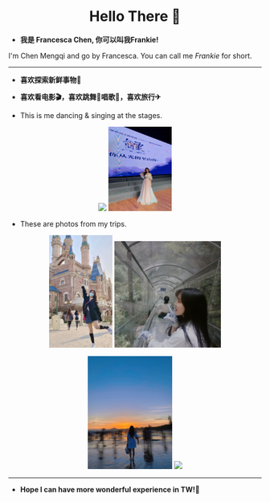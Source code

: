 <div align="center">

# <b>Hello There 👋

<div align="left">

- 我是 Francesca Chen, 你可以叫我Frankie!</b>

I'm Chen Mengqi and go by Francesca. 
You can call me <em>Frankie</em> for short.
</div>

******

<div align="left">

- <b>喜欢探索新鲜事物🤩
- 喜欢看电影🎬，喜欢跳舞💃唱歌🎵，喜欢旅行✈</b>

- This is me dancing & singing at the stages.
</div>
<img src=https://raw.githubusercontent.com/AdrianaCMQ/.github/main/profile/assets/%E5%BE%AE%E4%BF%A1%E5%9B%BE%E7%89%87_202203261223216.jpg width=60%> <img src=https://raw.githubusercontent.com/AdrianaCMQ/.github/main/profile/assets/%E5%BE%AE%E4%BF%A1%E5%9B%BE%E7%89%87_20220326122320.jpg width=25%>

<div align="left">

- These are photos from my trips.

</div>
<img src=https://raw.githubusercontent.com/AdrianaCMQ/.github/main/profile/assets/%E5%BE%AE%E4%BF%A1%E5%9B%BE%E7%89%87_202203261223211.jpg width=25%> <img src=https://raw.githubusercontent.com/AdrianaCMQ/.github/main/profile/assets/%E5%BE%AE%E4%BF%A1%E5%9B%BE%E7%89%87_202203261333471.jpg width=42%> 

<img src=https://raw.githubusercontent.com/AdrianaCMQ/.github/main/profile/assets/%E5%BE%AE%E4%BF%A1%E5%9B%BE%E7%89%87_202203261223217.jpg width=33.5%> <img src=https://raw.githubusercontent.com/AdrianaCMQ/.github/main/profile/assets/%E5%BE%AE%E4%BF%A1%E5%9B%BE%E7%89%87_20220326122322.jpg width=33.5%>

******
<div align="left">
<b>

- Hope I can have more wonderful experience in TW!🧡
</div>